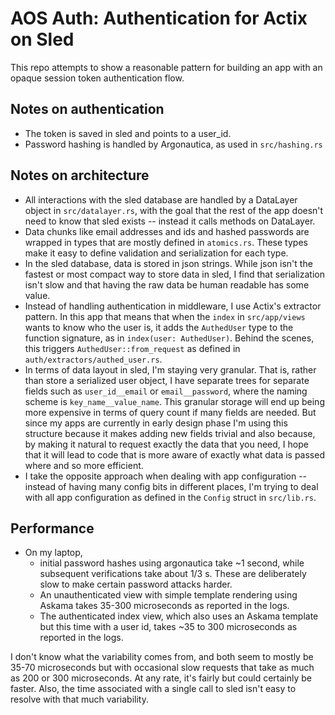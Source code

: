 # AOS Auth: Authentication for Actix on Sled

This repo attempts to show a reasonable pattern for building an app with an opaque session token authentication flow.

## Notes on authentication

- The token is saved in sled and points to a user_id.
- Password hashing is handled by Argonautica, as used in `src/hashing.rs`

## Notes on architecture

- All interactions with the sled database are handled by a DataLayer object in `src/datalayer.rs`, with the goal that the rest of the app doesn't need to know that sled exists -- instead it calls methods on DataLayer.
- Data chunks like email addresses and ids and hashed passwords are wrapped in types that are mostly defined in `atomics.rs`.  These types make it easy to define validation and serialization for each type.
- In the sled database, data is stored in json strings.  While json isn't the fastest or most compact way to store data in sled, I find that serialization isn't slow and that having the raw data be human readable has some value.
- Instead of handling authentication in middleware, I use Actix's extractor pattern.  In this app that means that when the `index` in `src/app/views` wants to know who the user is, it adds the `AuthedUser` type to the function signature, as in `index(user: AuthedUser)`.  Behind the scenes, this triggers `AuthedUser::from_request` as defined in `auth/extractors/authed_user.rs`.
- In terms of data layout in sled, I'm staying very granular.  That is, rather than store a serialized user object, I have separate trees for separate fields such as `user_id__email` or `email__password`, where the naming scheme is `key_name__value_name`.  This granular storage will end up being more expensive in terms of query count if many fields are needed.  But since my apps are currently in early design phase I'm using this structure because it makes adding new fields trivial and also because, by making it natural to request exactly the data that you need, I hope that it will lead to code that is more aware of exactly what data is passed where and so more efficient.
- I take the opposite approach when dealing with app configuration -- instead of having many config bits in different places, I'm trying to deal with all app configuration as defined in the `Config` struct in `src/lib.rs`.

## Performance

- On my laptop,
  - initial password hashes using argonautica take ~1 second, while subsequent verifications take about 1/3 s.  These are deliberately slow to make certain password attacks harder.
  - An unauthenticated view with simple template rendering using Askama takes 35-300 microseconds as reported in the logs.
  - The authenticated index view, which also uses an Askama template but this time with a user id, takes  ~35 to 300 microseconds as reported in the logs.

I don't know what the variability comes from, and both seem to mostly be 35-70 microseconds but with occasional slow requests that take as much as 200 or 300 microseconds.  At any rate, it's fairly but could certainly be faster.  Also, the time associated with a single call to sled isn't easy to resolve with that much variability.
